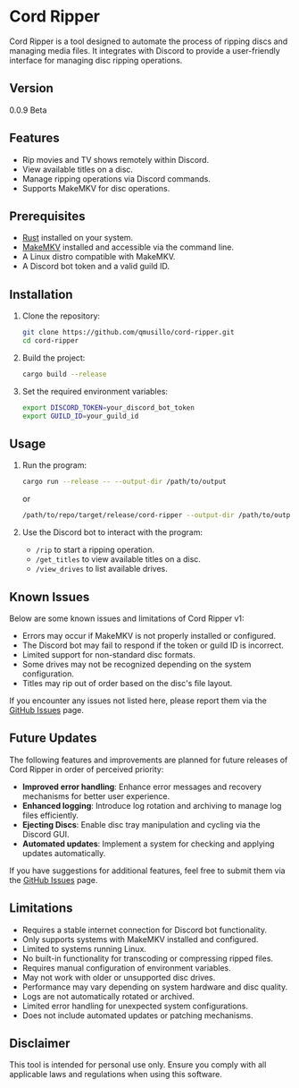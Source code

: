 # Cord Ripper

Cord Ripper is a tool designed to automate the process of ripping discs and managing media files. It integrates with Discord to provide a user-friendly interface for managing disc ripping operations.

## Version

0.0.9 Beta

## Features

- Rip movies and TV shows remotely within Discord.
- View available titles on a disc.
- Manage ripping operations via Discord commands.
- Supports MakeMKV for disc operations.

## Prerequisites

- [Rust](https://www.rust-lang.org/) installed on your system.
- [MakeMKV](https://forum.makemkv.com/forum/viewtopic.php?f=3&t=224) installed and accessible via the command line.
- A Linux distro compatible with MakeMKV.
- A Discord bot token and a valid guild ID.

## Installation

1. Clone the repository:
   ```bash
   git clone https://github.com/qmusillo/cord-ripper.git
   cd cord-ripper
   ```

2. Build the project:
   ```bash
   cargo build --release
   ```

3. Set the required environment variables:
   ```bash
   export DISCORD_TOKEN=your_discord_bot_token
   export GUILD_ID=your_guild_id
   ```

## Usage

1. Run the program:
   ```bash
   cargo run --release -- --output-dir /path/to/output
   ```
   or
   ```bash
   /path/to/repo/target/release/cord-ripper --output-dir /path/to/output
   ```

2. Use the Discord bot to interact with the program:
   - `/rip` to start a ripping operation.
   - `/get_titles` to view available titles on a disc.
   - `/view_drives` to list available drives.

## Known Issues

Below are some known issues and limitations of Cord Ripper v1:

- Errors may occur if MakeMKV is not properly installed or configured.
- The Discord bot may fail to respond if the token or guild ID is incorrect.
- Limited support for non-standard disc formats.
- Some drives may not be recognized depending on the system configuration.
- Titles may rip out of order based on the disc's file layout.

If you encounter any issues not listed here, please report them via the [GitHub Issues](https://github.com/qmusillo/cord-ripper/issues) page.

## Future Updates

The following features and improvements are planned for future releases of Cord Ripper in order of perceived priority:

- **Improved error handling**: Enhance error messages and recovery mechanisms for better user experience.
- **Enhanced logging**: Introduce log rotation and archiving to manage log files efficiently.
- **Ejecting Discs**: Enable disc tray manipulation and cycling via the Discord GUI.
- **Automated updates**: Implement a system for checking and applying updates automatically.

If you have suggestions for additional features, feel free to submit them via the [GitHub Issues](https://github.com/qmusillo/cord-ripper/issues) page.

## Limitations

- Requires a stable internet connection for Discord bot functionality.
- Only supports systems with MakeMKV installed and configured.
- Limited to systems running Linux.
- No built-in functionality for transcoding or compressing ripped files.
- Requires manual configuration of environment variables.
- May not work with older or unsupported disc drives.
- Performance may vary depending on system hardware and disc quality.
- Logs are not automatically rotated or archived.
- Limited error handling for unexpected system configurations.
- Does not include automated updates or patching mechanisms.


## Disclaimer

This tool is intended for personal use only. Ensure you comply with all applicable laws and regulations when using this software.
